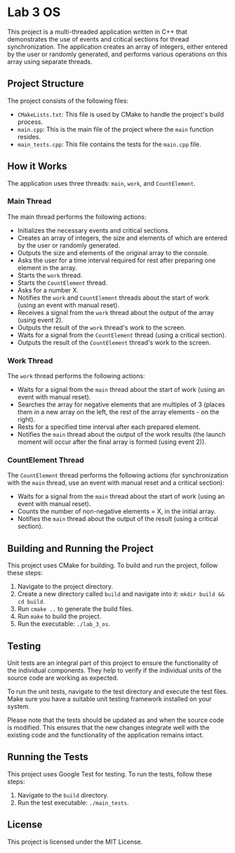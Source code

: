 # Lab 3 OS

This project is a multi-threaded application written in C++ that demonstrates the use of events and critical sections for thread synchronization. The application creates an array of integers, either entered by the user or randomly generated, and performs various operations on this array using separate threads.

## Project Structure

The project consists of the following files:

- `CMakeLists.txt`: This file is used by CMake to handle the project's build process.
- `main.cpp`: This is the main file of the project where the `main` function resides.
- `main_tests.cpp`: This file contains the tests for the `main.cpp` file.

## How it Works

The application uses three threads: `main`, `work`, and `CountElement`.

### Main Thread

The main thread performs the following actions:

- Initializes the necessary events and critical sections.
- Creates an array of integers, the size and elements of which are entered by the user or randomly generated.
- Outputs the size and elements of the original array to the console.
- Asks the user for a time interval required for rest after preparing one element in the array.
- Starts the `work` thread.
- Starts the `CountElement` thread.
- Asks for a number X.
- Notifies the `work` and `CountElement` threads about the start of work (using an event with manual reset).
- Receives a signal from the `work` thread about the output of the array (using event 2).
- Outputs the result of the `work` thread's work to the screen.
- Waits for a signal from the `CountElement` thread (using a critical section).
- Outputs the result of the `CountElement` thread's work to the screen.

### Work Thread

The `work` thread performs the following actions:

- Waits for a signal from the `main` thread about the start of work (using an event with manual reset).
- Searches the array for negative elements that are multiples of 3 (places them in a new array on the left, the rest of the array elements - on the right).
- Rests for a specified time interval after each prepared element.
- Notifies the `main` thread about the output of the work results (the launch moment will occur after the final array is formed (using event 2)).

### CountElement Thread

The `CountElement` thread performs the following actions (for synchronization with the `main` thread, use an event with manual reset and a critical section):

- Waits for a signal from the `main` thread about the start of work (using an event with manual reset).
- Counts the number of non-negative elements = X, in the initial array.
- Notifies the `main` thread about the output of the result (using a critical section).

## Building and Running the Project

This project uses CMake for building. To build and run the project, follow these steps:

1. Navigate to the project directory.
2. Create a new directory called `build` and navigate into it: `mkdir build && cd build`.
3. Run `cmake ..` to generate the build files.
4. Run `make` to build the project.
5. Run the executable: `./lab_3_os`.

## Testing

Unit tests are an integral part of this project to ensure the functionality of the individual components. They help to verify if the individual units of the source code are working as expected.

To run the unit tests, navigate to the test directory and execute the test files. Make sure you have a suitable unit testing framework installed on your system.

Please note that the tests should be updated as and when the source code is modified. This ensures that the new changes integrate well with the existing code and the functionality of the application remains intact.

## Running the Tests

This project uses Google Test for testing. To run the tests, follow these steps:

1. Navigate to the `build` directory.
2. Run the test executable: `./main_tests`.

## License

This project is licensed under the MIT License.